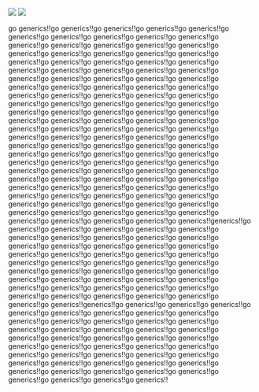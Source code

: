 ![](https://github-readme-stats.vercel.app/api?username=MiniAppleTheApple)
![](https://github-readme-stats.vercel.app/api/top-langs/?username=MiniAppleTheApple&layout=compact)

go generics!!go generics!!go generics!!go generics!!go generics!!go generics!!go generics!!go generics!!go generics!!go generics!!go generics!!go generics!!go generics!!go generics!!go generics!!go generics!!go generics!!go generics!!go generics!!go generics!!go generics!!go generics!!go generics!!go generics!!go generics!!go generics!!go generics!!go generics!!go generics!!go generics!!go generics!!go generics!!go generics!!go generics!!go generics!!go generics!!go generics!!go generics!!go generics!!go generics!!go generics!!go generics!!go generics!!go generics!!go generics!!go generics!!go generics!!go generics!!go generics!!go generics!!go generics!!go generics!!go generics!!go generics!!go generics!!go generics!!go generics!!go generics!!go generics!!go generics!!go generics!!go generics!!go generics!!go generics!!go generics!!go generics!!go generics!!go generics!!go generics!!go generics!!go generics!!go generics!!go generics!!go generics!!go generics!!go generics!!go generics!!go generics!!go generics!!go generics!!go generics!!go generics!!go generics!!go generics!!go generics!!go generics!!go generics!!go generics!!go generics!!go generics!!go generics!!go generics!!go generics!!go generics!!go generics!!go generics!!go generics!!go generics!!go generics!!go generics!!go generics!!go generics!!go generics!!go generics!!go generics!!go generics!!go generics!!go generics!!go generics!!go generics!!go generics!!go generics!!go generics!!go generics!!go generics!!go generics!!go generics!!go generics!!go generics!!go generics!!generics!!go generics!!go generics!!go generics!!go generics!!go generics!!go generics!!go generics!!go generics!!go generics!!go generics!!go generics!!go generics!!go generics!!go generics!!go generics!!go generics!!go generics!!go generics!!go generics!!go generics!!go generics!!go generics!!go generics!!go generics!!go generics!!go generics!!go generics!!go generics!!go generics!!go generics!!go generics!!go generics!!go generics!!go generics!!go generics!!go generics!!go generics!!go generics!!go generics!!go generics!!go generics!!go generics!!go generics!!go generics!!go generics!!go generics!!go generics!!generics!!go generics!!go generics!!go generics!!go generics!!go generics!!go generics!!go generics!!go generics!!go generics!!go generics!!go generics!!go generics!!go generics!!go generics!!go generics!!go generics!!go generics!!go generics!!go generics!!go generics!!go generics!!go generics!!go generics!!go generics!!go generics!!go generics!!go generics!!go generics!!go generics!!go generics!!go generics!!go generics!!go generics!!go generics!!go generics!!go generics!!go generics!!go generics!!go generics!!go generics!!go generics!!go generics!!go generics!!go generics!!go generics!!go generics!!go generics!!
